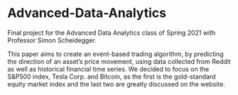 # Advanced-Data-Analytics
Final project for the Advanced Data Analytics class of Spring 2021 with Professor Simon Scheidegger.

This paper aims to create an event-based trading algorithm, by predicting the direction of an asset’s price movement, using data collected from Reddit as well as historical financial time series. We decided to focus on the S&P500 index, Tesla Corp. and Bitcoin, as the first is the gold-standard equity market index and the last two are greatly discussed on the website.
